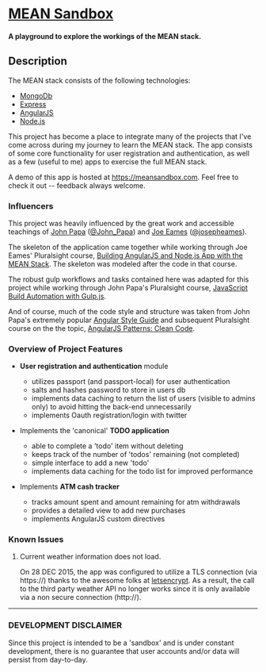 # [MEAN Sandbox](https://meansandbox.com)

#### A playground to explore the workings of the MEAN stack.

## Description

The MEAN stack consists of the following technologies:

* [MongoDb](https://www.mongodb.org)
* [Express](http://expressjs.com)
* [AngularJS](https://angularjs.org)
* [Node.js](https://nodejs.org)

This project has become a place to integrate many of the projects that I've come
across during my journey to learn the MEAN stack.  The app consists of some core
functionality for user registration and authentication, as well as a few
(useful to me) apps to exercise the full MEAN stack.

A demo of this app is hosted at https://meansandbox.com.  Feel free to
check it out -- feedback always welcome.

### Influencers

This project was heavily influenced by the great work and accessible teachings of
[John Papa](https://github.com/johnpapa) ([@John_Papa](https://twitter.com/John_Papa)) and
[Joe Eames](https://github.com/joeeames) ([@josepheames](https://twitter.com/josepheames)).

The skeleton of the application came together while
working through Joe Eames' Pluralsight course,
[Building AngularJS and Node.js App with the MEAN Stack][ps-meancourse].
The skeleton was modeled after the code in that course.

The robust gulp workflows and tasks contained here was adapted for this project while
working through John Papa's Pluralsight course,
[JavaScript Build Automation with Gulp.js][ps-gulpcourse].

And of course, much of the code style and structure was taken from John Papa's
extremely popular [Angular Style Guide][ng-styleguide] and subsequent Pluralsight
course on the the topic, [AngularJS Patterns: Clean Code][ps-ngpatterns].

### Overview of Project Features

* **User registration and authentication** module
    * utilizes passport (and passport-local) for user authentication
    * salts and hashes password to store in users db
    * implements data caching to return the list of users (visible to admins only)
      to avoid hitting the back-end unnecessarily
    * implements Oauth registration/login with twitter

* Implements the 'canonical' **TODO application**
    * able to complete a 'todo' item without deleting
    * keeps track of the number of 'todos' remaining (not completed)
    * simple interface to add a new 'todo'
    * implements data caching for the todo list for improved performance

* Implements **ATM cash tracker**
    * tracks amount spent and amount remaining for atm withdrawals
    * provides a detailed view to add new purchases
    * implements AngularJS custom directives

### Known Issues

1.  Current weather information does not load.

    On 28 DEC 2015, the app was configured to utilize a TLS connection
    (via https://) thanks to the awesome folks at
    [letsencrypt](https://letsencrypt.org).  As a result, the call to the third
    party weather API no longer works since it is only available via a non
    secure connection (http://).

---------------

### DEVELOPMENT DISCLAIMER
Since this project is intended to be a 'sandbox' and is under
constant development, there is no guarantee that user accounts and/or data will persist
from day-to-day.

[ng-styleguide]: https://github.com/johnpapa/angular-styleguide
[ps-gulpcourse]: https://app.pluralsight.com/library/courses/javascript-build-automation-gulpjs
[ps-meancourse]: https://app.pluralsight.com/library/courses/building-angularjs-nodejs-apps-mean
[ps-ngpatterns]: https://app.pluralsight.com/library/courses/angularjs-patterns-clean-code
